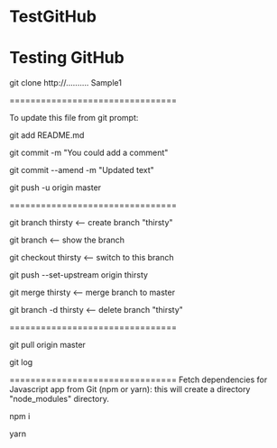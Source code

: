 # TestGitHub
Testing GitHub
================================

git clone http://..........   Sample1

================================

To update this file from git prompt:

git add README.md

git commit -m "You could add a comment"

git commit --amend -m "Updated text"

git push -u origin master

================================

git branch thirsty   <-- create branch "thirsty"

git branch   <-- show the branch

git checkout thirsty   <-- switch to this branch

git push --set-upstream origin thirsty

git merge thirsty     <-- merge branch to master

git branch -d thirsty   <-- delete branch "thirsty"

================================

git pull origin master

git log

================================
Fetch dependencies for Javascript app from Git (npm or yarn):  this will create a directory "node_modules" directory.

npm i

yarn

